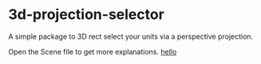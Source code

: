 # 3d-projection-selector
A simple package to 3D rect select your units via a perspective projection.

Open the Scene file to get more explanations.
[hello](Screenshot.png)

